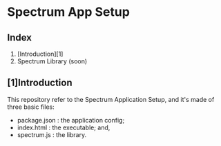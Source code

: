 # Spectrum App Setup

## Index

1. [Introduction][1]
2. Spectrum Library (soon)

## [1]Introduction

This repository refer to the Spectrum Application Setup, and it's made of three basic files:
* package.json 	: the application config;
* index.html 	: the executable; and,
* spectrum.js 	: the library.